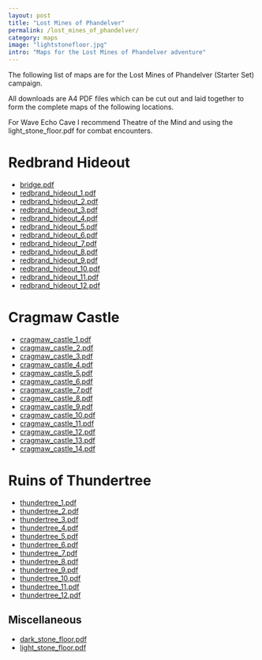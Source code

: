 ```yaml
---
layout: post
title: "Lost Mines of Phandelver"
permalink: /lost_mines_of_phandelver/
category: maps
image: "lightstonefloor.jpg"
intro: "Maps for the Lost Mines of Phandelver adventure"
---
```


The following list of maps are for the Lost Mines of Phandelver (Starter Set) campaign.

All downloads are A4 PDF files which can be cut out and laid together to form the complete maps of the following locations.

For Wave Echo Cave I recommend Theatre of the Mind and using the light_stone_floor.pdf for combat encounters.

# Redbrand Hideout

<div class="bullet-list">
    <ul>
        <li><a href="{{ site.baseurl }}/maps/redbrand_hideout/bridge.pdf">bridge.pdf</a></li>
        <li><a href="{{ site.baseurl }}/maps/redbrand_hideout/redbrand_hideout_1.pdf">redbrand_hideout_1.pdf</a></li>
        <li><a href="{{ site.baseurl }}/maps/redbrand_hideout/redbrand_hideout_2.pdf">redbrand_hideout_2.pdf</a></li>
        <li><a href="{{ site.baseurl }}/maps/redbrand_hideout/redbrand_hideout_3.pdf">redbrand_hideout_3.pdf</a></li>
        <li><a href="{{ site.baseurl }}/maps/redbrand_hideout/redbrand_hideout_4.pdf">redbrand_hideout_4.pdf</a></li>
        <li><a href="{{ site.baseurl }}/maps/redbrand_hideout/redbrand_hideout_5.pdf">redbrand_hideout_5.pdf</a></li>
        <li><a href="{{ site.baseurl }}/maps/redbrand_hideout/redbrand_hideout_6.pdf">redbrand_hideout_6.pdf</a></li>
        <li><a href="{{ site.baseurl }}/maps/redbrand_hideout/redbrand_hideout_7.pdf">redbrand_hideout_7.pdf</a></li>
        <li><a href="{{ site.baseurl }}/maps/redbrand_hideout/redbrand_hideout_8.pdf">redbrand_hideout_8.pdf</a></li>
        <li><a href="{{ site.baseurl }}/maps/redbrand_hideout/redbrand_hideout_9.pdf">redbrand_hideout_9.pdf</a></li>
        <li><a href="{{ site.baseurl }}/maps/redbrand_hideout/redbrand_hideout_10.pdf">redbrand_hideout_10.pdf</a></li>
        <li><a href="{{ site.baseurl }}/maps/redbrand_hideout/redbrand_hideout_11.pdf">redbrand_hideout_11.pdf</a></li>
        <li><a href="{{ site.baseurl }}/maps/redbrand_hideout/redbrand_hideout_12.pdf">redbrand_hideout_12.pdf</a></li>
    </ul>
</div>

# Cragmaw Castle

<div class="bullet-list">
    <ul>
        <li><a href="{{ site.baseurl }}/maps/cragmaw_castle/cragmaw_castle_1.pdf">cragmaw_castle_1.pdf</a></li>
        <li><a href="{{ site.baseurl }}/maps/cragmaw_castle/cragmaw_castle_2.pdf">cragmaw_castle_2.pdf</a></li>
        <li><a href="{{ site.baseurl }}/maps/cragmaw_castle/cragmaw_castle_3.pdf">cragmaw_castle_3.pdf</a></li>
        <li><a href="{{ site.baseurl }}/maps/cragmaw_castle/cragmaw_castle_4.pdf">cragmaw_castle_4.pdf</a></li>
        <li><a href="{{ site.baseurl }}/maps/cragmaw_castle/cragmaw_castle_5.pdf">cragmaw_castle_5.pdf</a></li>
        <li><a href="{{ site.baseurl }}/maps/cragmaw_castle/cragmaw_castle_6.pdf">cragmaw_castle_6.pdf</a></li>
        <li><a href="{{ site.baseurl }}/maps/cragmaw_castle/cragmaw_castle_7.pdf">cragmaw_castle_7.pdf</a></li>
        <li><a href="{{ site.baseurl }}/maps/cragmaw_castle/cragmaw_castle_8.pdf">cragmaw_castle_8.pdf</a></li>
        <li><a href="{{ site.baseurl }}/maps/cragmaw_castle/cragmaw_castle_9.pdf">cragmaw_castle_9.pdf</a></li>
        <li><a href="{{ site.baseurl }}/maps/cragmaw_castle/cragmaw_castle_10.pdf">cragmaw_castle_10.pdf</a></li>
        <li><a href="{{ site.baseurl }}/maps/cragmaw_castle/cragmaw_castle_11.pdf">cragmaw_castle_11.pdf</a></li>
        <li><a href="{{ site.baseurl }}/maps/cragmaw_castle/cragmaw_castle_12.pdf">cragmaw_castle_12.pdf</a></li>
        <li><a href="{{ site.baseurl }}/maps/cragmaw_castle/cragmaw_castle_13.pdf">cragmaw_castle_13.pdf</a></li>
        <li><a href="{{ site.baseurl }}/maps/cragmaw_castle/cragmaw_castle_14.pdf">cragmaw_castle_14.pdf</a></li>
    </ul>
</div>

# Ruins of Thundertree

<div class="bullet-list">
    <ul>
        <li><a href="{{ site.baseurl }}/maps/ruins_of_thundertree/thundertree_1.pdf">thundertree_1.pdf</a></li>
        <li><a href="{{ site.baseurl }}/maps/ruins_of_thundertree/thundertree_2.pdf">thundertree_2.pdf</a></li>
        <li><a href="{{ site.baseurl }}/maps/ruins_of_thundertree/thundertree_3.pdf">thundertree_3.pdf</a></li>
        <li><a href="{{ site.baseurl }}/maps/ruins_of_thundertree/thundertree_4.pdf">thundertree_4.pdf</a></li>
        <li><a href="{{ site.baseurl }}/maps/ruins_of_thundertree/thundertree_5.pdf">thundertree_5.pdf</a></li>
        <li><a href="{{ site.baseurl }}/maps/ruins_of_thundertree/thundertree_6.pdf">thundertree_6.pdf</a></li>
        <li><a href="{{ site.baseurl }}/maps/ruins_of_thundertree/thundertree_7.pdf">thundertree_7.pdf</a></li>
        <li><a href="{{ site.baseurl }}/maps/ruins_of_thundertree/thundertree_8.pdf">thundertree_8.pdf</a></li>
        <li><a href="{{ site.baseurl }}/maps/ruins_of_thundertree/thundertree_9.pdf">thundertree_9.pdf</a></li>
        <li><a href="{{ site.baseurl }}/maps/ruins_of_thundertree/thundertree_10.pdf">thundertree_10.pdf</a></li>
        <li><a href="{{ site.baseurl }}/maps/ruins_of_thundertree/thundertree_11.pdf">thundertree_11.pdf</a></li>
        <li><a href="{{ site.baseurl }}/maps/ruins_of_thundertree/thundertree_12.pdf">thundertree_12.pdf</a></li>
    </ul>
</div>

## Miscellaneous

<div class="bullet-list">
    <ul>
        <li><a href="{{ site.baseurl }}/maps/dark_stone_floor.pdf">dark_stone_floor.pdf</a></li>
        <li><a href="{{ site.baseurl }}/maps/light_stone_floor.pdf">light_stone_floor.pdf</a></li>
    </ul>
</div>
